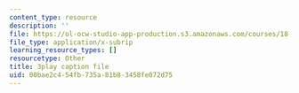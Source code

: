 ```yaml
---
content_type: resource
description: ''
file: https://ol-ocw-studio-app-production.s3.amazonaws.com/courses/18-01sc-single-variable-calculus-fall-2010/00bae2c454fb735a81b83458fe072d75_wOHrNt9ScYs.srt
file_type: application/x-subrip
learning_resource_types: []
resourcetype: Other
title: 3play caption file
uid: 00bae2c4-54fb-735a-81b8-3458fe072d75
---
```


